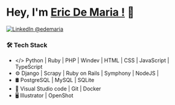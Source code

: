 # Hey, I'm [Eric De Maria !](https://www.linkedin.com/in/edemaria) 👋

[![LinkedIn @edemaria](https://img.shields.io/badge/LinkedIn%20@edemaria-0077B5?style=flat-square&logo=linkedin&logoColor=white)](https://www.linkedin.com/in/edemaria)

### 🛠 Tech Stack
 - </> Python | Ruby | PHP | Windev | HTML | CSS | JavaScript | TypeScript
 - ⚙️  Django | Scrapy | Ruby on Rails | Symphony | NodeJS |
 - 🛢  PostgreSQL | MySQL | SQLite
 - 🔧  Visual Studio code | Git | Docker
 - 🖥  Illustrator | OpenShot

